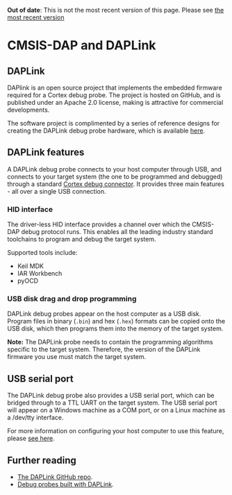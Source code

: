 <span class="warnings">**Out of date**: This is not the most recent version of this page. Please see [the most recent version](y)</span>
# CMSIS-DAP and DAPLink


## DAPLink

DAPlink is an open source project that implements the embedded firmware required for a Cortex debug probe. The project is hosted on GitHub, and is published under an Apache 2.0 license, making is attractive for commercial developments.

The software project is complimented by a series of reference designs for creating the DAPLink debug probe hardware, which is available [here](https://developer.mbed.org/handbook/mbed-HDK).

## DAPLink features

A DAPLink debug probe connects to your host computer through USB, and connects to your target system (the one to be programmed and debugged) through a standard [Cortex debug connector](http://infocenter.arm.com/help/topic/com.arm.doc.faqs/attached/13634/cortex_debug_connectors.pdf). It provides three main features - all over a single USB connection.

### HID interface 

The driver-less HID interface provides a channel over which the CMSIS-DAP debug protocol runs. This enables all the leading industry standard toolchains to program and debug the target system. 

Supported tools include:

  * Keil MDK
  * IAR Workbench
  * pyOCD

### USB disk drag and drop programming 

DAPLink debug probes appear on the host computer as a USB disk. Program files in binary (``.bin``) and hex (``.hex``) formats can be copied onto the USB disk, which then programs them into the memory of the target system.

<span class="notes">**Note:** The DAPLink probe needs to contain the programming algorithms specific to the target system. Therefore, the version of the DAPLink firmware you use must match the target system.</span>

## USB serial port 

The DAPLink debug probe also provides a USB serial port, which can be bridged through to a TTL UART on the target system.
The USB serial port will appear on a Windows machine as a COM port, or on a Linux machine as a /dev/tty interface.

For more information on configuring your host computer to use this feature, please [see here](../getting_started/serial_communication.md).

## Further reading

* [The DAPLink GitHub repo](https://github.com/ARMmbed/DAPLink/blob/master/README.md).
* [Debug probes built with DAPLink](https://developer.mbed.org/platforms/SWDAP-LPC11U35).
